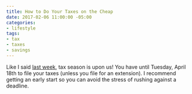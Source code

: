 ```yaml
---
title: How to Do Your Taxes on the Cheap
date: 2017-02-06 11:00:00 -05:00
categories:
- lifestyle
tags:
- tax
- taxes
- savings
---
```


Like I said [last week](https://www.maggiegermano.com/blog/heres-how-you-should-use-your-tax-refund/), tax season is upon us! You have until Tuesday, April 18th to file your taxes (unless you file for an extension). I recommend getting an early start so you can avoid the stress of rushing against a deadline.